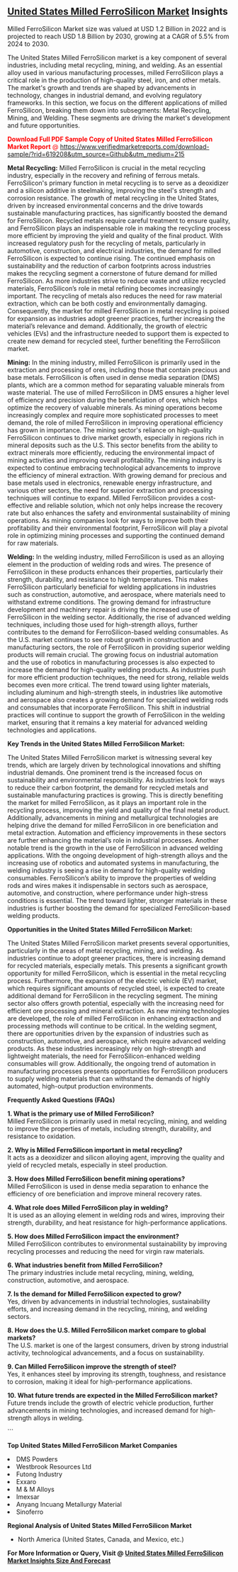 <h2><a href="https://www.verifiedmarketreports.com/download-sample/?rid=619208&amp;utm_source=Github&amp;utm_medium=215" target="_blank">United States Milled FerroSilicon Market</a> Insights</h2><p>Milled FerroSilicon Market size was valued at USD 1.2 Billion in 2022 and is projected to reach USD 1.8 Billion by 2030, growing at a CAGR of 5.5% from 2024 to 2030.</p><p> <p>The United States Milled FerroSilicon market is a key component of several industries, including metal recycling, mining, and welding. As an essential alloy used in various manufacturing processes, milled FerroSilicon plays a critical role in the production of high-quality steel, iron, and other metals. The market's growth and trends are shaped by advancements in technology, changes in industrial demand, and evolving regulatory frameworks. In this section, we focus on the different applications of milled FerroSilicon, breaking them down into subsegments: Metal Recycling, Mining, and Welding. These segments are driving the market's development and future opportunities.</p> <p><p><span class=""><span style="color: #ff0000;"><strong>Download Full PDF Sample Copy of United States Milled FerroSilicon Market Report</strong> @ </span><a href="https://www.verifiedmarketreports.com/download-sample/?rid=619208&amp;utm_source=Github&amp;utm_medium=215" target="_blank">https://www.verifiedmarketreports.com/download-sample/?rid=619208&amp;utm_source=Github&amp;utm_medium=215</a></span></p></p> <p><strong>Metal Recycling:</strong> Milled FerroSilicon is crucial in the metal recycling industry, especially in the recovery and refining of ferrous metals. FerroSilicon's primary function in metal recycling is to serve as a deoxidizer and a silicon additive in steelmaking, improving the steel's strength and corrosion resistance. The growth of metal recycling in the United States, driven by increased environmental concerns and the drive towards sustainable manufacturing practices, has significantly boosted the demand for FerroSilicon. Recycled metals require careful treatment to ensure quality, and FerroSilicon plays an indispensable role in making the recycling process more efficient by improving the yield and quality of the final product. With increased regulatory push for the recycling of metals, particularly in automotive, construction, and electrical industries, the demand for milled FerroSilicon is expected to continue rising. The continued emphasis on sustainability and the reduction of carbon footprints across industries makes the recycling segment a cornerstone of future demand for milled FerroSilicon. As more industries strive to reduce waste and utilize recycled materials, FerroSilicon’s role in metal refining becomes increasingly important. The recycling of metals also reduces the need for raw material extraction, which can be both costly and environmentally damaging. Consequently, the market for milled FerroSilicon in metal recycling is poised for expansion as industries adopt greener practices, further increasing the material’s relevance and demand. Additionally, the growth of electric vehicles (EVs) and the infrastructure needed to support them is expected to create new demand for recycled steel, further benefiting the FerroSilicon market. <p><strong>Mining:</strong> In the mining industry, milled FerroSilicon is primarily used in the extraction and processing of ores, including those that contain precious and base metals. FerroSilicon is often used in dense media separation (DMS) plants, which are a common method for separating valuable minerals from waste material. The use of milled FerroSilicon in DMS ensures a higher level of efficiency and precision during the beneficiation of ores, which helps optimize the recovery of valuable minerals. As mining operations become increasingly complex and require more sophisticated processes to meet demand, the role of milled FerroSilicon in improving operational efficiency has grown in importance. The mining sector's reliance on high-quality FerroSilicon continues to drive market growth, especially in regions rich in mineral deposits such as the U.S. This sector benefits from the ability to extract minerals more efficiently, reducing the environmental impact of mining activities and improving overall profitability. The mining industry is expected to continue embracing technological advancements to improve the efficiency of mineral extraction. With growing demand for precious and base metals used in electronics, renewable energy infrastructure, and various other sectors, the need for superior extraction and processing techniques will continue to expand. Milled FerroSilicon provides a cost-effective and reliable solution, which not only helps increase the recovery rate but also enhances the safety and environmental sustainability of mining operations. As mining companies look for ways to improve both their profitability and their environmental footprint, FerroSilicon will play a pivotal role in optimizing mining processes and supporting the continued demand for raw materials. <p><strong>Welding:</strong> In the welding industry, milled FerroSilicon is used as an alloying element in the production of welding rods and wires. The presence of FerroSilicon in these products enhances their properties, particularly their strength, durability, and resistance to high temperatures. This makes FerroSilicon particularly beneficial for welding applications in industries such as construction, automotive, and aerospace, where materials need to withstand extreme conditions. The growing demand for infrastructure development and machinery repair is driving the increased use of FerroSilicon in the welding sector. Additionally, the rise of advanced welding techniques, including those used for high-strength alloys, further contributes to the demand for FerroSilicon-based welding consumables. As the U.S. market continues to see robust growth in construction and manufacturing sectors, the role of FerroSilicon in providing superior welding products will remain crucial. The growing focus on industrial automation and the use of robotics in manufacturing processes is also expected to increase the demand for high-quality welding products. As industries push for more efficient production techniques, the need for strong, reliable welds becomes even more critical. The trend toward using lighter materials, including aluminum and high-strength steels, in industries like automotive and aerospace also creates a growing demand for specialized welding rods and consumables that incorporate FerroSilicon. This shift in industrial practices will continue to support the growth of FerroSilicon in the welding market, ensuring that it remains a key material for advanced welding technologies and applications. <p><strong>Key Trends in the United States Milled FerroSilicon Market:</strong></p> <p>The United States Milled FerroSilicon market is witnessing several key trends, which are largely driven by technological innovations and shifting industrial demands. One prominent trend is the increased focus on sustainability and environmental responsibility. As industries look for ways to reduce their carbon footprint, the demand for recycled metals and sustainable manufacturing practices is growing. This is directly benefiting the market for milled FerroSilicon, as it plays an important role in the recycling process, improving the yield and quality of the final metal product. Additionally, advancements in mining and metallurgical technologies are helping drive the demand for milled FerroSilicon in ore beneficiation and metal extraction. Automation and efficiency improvements in these sectors are further enhancing the material’s role in industrial processes. Another notable trend is the growth in the use of FerroSilicon in advanced welding applications. With the ongoing development of high-strength alloys and the increasing use of robotics and automated systems in manufacturing, the welding industry is seeing a rise in demand for high-quality welding consumables. FerroSilicon’s ability to improve the properties of welding rods and wires makes it indispensable in sectors such as aerospace, automotive, and construction, where performance under high-stress conditions is essential. The trend toward lighter, stronger materials in these industries is further boosting the demand for specialized FerroSilicon-based welding products. <p><strong>Opportunities in the United States Milled FerroSilicon Market:</strong></p> <p>The United States Milled FerroSilicon market presents several opportunities, particularly in the areas of metal recycling, mining, and welding. As industries continue to adopt greener practices, there is increasing demand for recycled materials, especially metals. This presents a significant growth opportunity for milled FerroSilicon, which is essential in the metal recycling process. Furthermore, the expansion of the electric vehicle (EV) market, which requires significant amounts of recycled steel, is expected to create additional demand for FerroSilicon in the recycling segment. The mining sector also offers growth potential, especially with the increasing need for efficient ore processing and mineral extraction. As new mining technologies are developed, the role of milled FerroSilicon in enhancing extraction and processing methods will continue to be critical. In the welding segment, there are opportunities driven by the expansion of industries such as construction, automotive, and aerospace, which require advanced welding products. As these industries increasingly rely on high-strength and lightweight materials, the need for FerroSilicon-enhanced welding consumables will grow. Additionally, the ongoing trend of automation in manufacturing processes presents opportunities for FerroSilicon producers to supply welding materials that can withstand the demands of highly automated, high-output production environments. <p><strong>Frequently Asked Questions (FAQs)</strong></p> <p><strong>1. What is the primary use of Milled FerroSilicon?</strong><br> Milled FerroSilicon is primarily used in metal recycling, mining, and welding to improve the properties of metals, including strength, durability, and resistance to oxidation.</p> <p><strong>2. Why is Milled FerroSilicon important in metal recycling?</strong><br> It acts as a deoxidizer and silicon alloying agent, improving the quality and yield of recycled metals, especially in steel production.</p> <p><strong>3. How does Milled FerroSilicon benefit mining operations?</strong><br> Milled FerroSilicon is used in dense media separation to enhance the efficiency of ore beneficiation and improve mineral recovery rates.</p> <p><strong>4. What role does Milled FerroSilicon play in welding?</strong><br> It is used as an alloying element in welding rods and wires, improving their strength, durability, and heat resistance for high-performance applications.</p> <p><strong>5. How does Milled FerroSilicon impact the environment?</strong><br> Milled FerroSilicon contributes to environmental sustainability by improving recycling processes and reducing the need for virgin raw materials.</p> <p><strong>6. What industries benefit from Milled FerroSilicon?</strong><br> The primary industries include metal recycling, mining, welding, construction, automotive, and aerospace.</p> <p><strong>7. Is the demand for Milled FerroSilicon expected to grow?</strong><br> Yes, driven by advancements in industrial technologies, sustainability efforts, and increasing demand in the recycling, mining, and welding sectors.</p> <p><strong>8. How does the U.S. Milled FerroSilicon market compare to global markets?</strong><br> The U.S. market is one of the largest consumers, driven by strong industrial activity, technological advancements, and a focus on sustainability.</p> <p><strong>9. Can Milled FerroSilicon improve the strength of steel?</strong><br> Yes, it enhances steel by improving its strength, toughness, and resistance to corrosion, making it ideal for high-performance applications.</p> <p><strong>10. What future trends are expected in the Milled FerroSilicon market?</strong><br> Future trends include the growth of electric vehicle production, further advancements in mining technologies, and increased demand for high-strength alloys in welding.</p> ```</p><p><strong>Top United States Milled FerroSilicon Market Companies</strong></p><div data-test-id=""><p><li>DMS Powders</li><li> Westbrook Resources Ltd</li><li> Futong Industry</li><li> Exxaro</li><li> M & M Alloys</li><li> Imexsar</li><li> Anyang Incuang Metallurgy Material</li><li> Sinoferro</li></p><div><strong>Regional Analysis of&nbsp;United States Milled FerroSilicon Market</strong></div><ul><li dir="ltr"><p dir="ltr">North America&nbsp;(United States, Canada, and Mexico, etc.)</p></li></ul><p><strong>For More Information or Query, Visit @&nbsp;</strong><strong><a href="https://www.verifiedmarketreports.com/product/milled-ferrosilicon-market/?utm_source=Github&amp;utm_medium=215" target="_blank">United States Milled FerroSilicon Market Insights Size And Forecast</a></strong></p></div>

